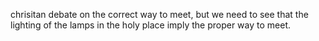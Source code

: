 chrisitan debate on the correct way to meet, but we need to see that the lighting 
of the lamps in the holy place imply the proper way to meet.
